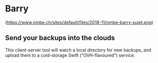 # Barry
(https://www.nmbe.ch/sites/default/files/2018-11/nmbe-barry-sujet.png)
## Send your backups into the clouds

This client-server tool will watch a local directory for new backups, and
upload them to a cold-storage Swift ("OVH-flavoured") service.
